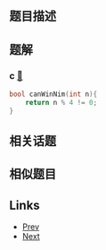 
# [](https://leetcode-cn.com/problems/nim-game)

## 题目描述



## 题解

### c [🔗](nim-game.c) 
```c
bool canWinNim(int n){
    return n % 4 != 0;
}
```


## 相关话题



## 相似题目



## Links

- [Prev](../word-pattern/README.md) 
- [Next](../serialize-and-deserialize-binary-tree/README.md) 

